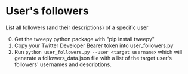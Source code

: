 # User's followers
List all followers (and their descriptions) of a specific user 

 0) Get the tweepy python package with "pip install tweepy"
 1) Copy your Twitter Developer Bearer token into user_followers.py
 2) Run `python user_followers.py --user <target username>` which will generate a followers_data.json file with a list of the target user's followers' usernames and descriptions.
